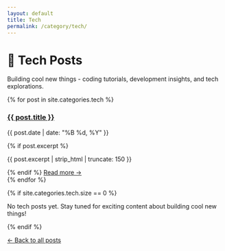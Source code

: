 ```yaml
---
layout: default
title: Tech
permalink: /category/tech/
---
```


# 🚀 Tech Posts

Building cool new things - coding tutorials, development insights, and tech explorations.

<div class="posts-list">
  {% for post in site.categories.tech %}
    <article class="post-preview">
      <h3><a href="{{ post.url }}">{{ post.title }}</a></h3>
      <p class="post-meta">{{ post.date | date: "%B %d, %Y" }}</p>
      {% if post.excerpt %}
        <p class="post-excerpt">{{ post.excerpt | strip_html | truncate: 150 }}</p>
      {% endif %}
      <a href="{{ post.url }}" class="read-more">Read more →</a>
    </article>
  {% endfor %}
</div>

{% if site.categories.tech.size == 0 %}
  <p>No tech posts yet. Stay tuned for exciting content about building cool new things!</p>
{% endif %}

[← Back to all posts](/posts)